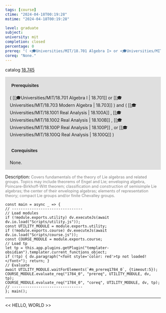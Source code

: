 ```yaml
---
tags: [course]
ctime: "2024-04-18T00:19:28"
mstime: "2024-04-18T00:19:28"

level: graduate
subject: 
university: mit
completion: closed
percentage: 0
prereq: "( <🎓Universities/MIT/18.701 Algebra I> or <🎓Universities/MIT/18.703 Modern Algebra> ) and ( <🎓Universities/MIT/18.1001 Real Analysis> , <🎓Universities/MIT/18.1002 Real Analysis> , <🎓Universities/MIT/18.100P Real Analysis> , or <🎓Universities/MIT/18.100Q Real Analysis> )"
coreq: "None."
---
```


catalog [18.745](http://student.mit.edu/catalog/m18b.html#18.745)

<span style="display: block; padding: 15px; background-color: rgb(100, 100, 100, 0.2);"><font id="m_prereq1784_0" style="display: block; font-family: Arial, sans-serif; font-weight: bold; padding: 5px">Prerequisites</font><br><span id="prereq1784_0">( [[🎓Universities/MIT/18.701 Algebra I | 18.701]] or [[🎓Universities/MIT/18.703 Modern Algebra | 18.703]] ) and ( [[🎓Universities/MIT/18.1001 Real Analysis | 18.100A]] , [[🎓Universities/MIT/18.1002 Real Analysis | 18.100B]] , [[🎓Universities/MIT/18.100P Real Analysis | 18.100P]] , or [[🎓Universities/MIT/18.100Q Real Analysis | 18.100Q]] )</span></span>
<span style="display: block; padding: 15px; background-color: rgb(100, 100, 100, 0.2);"><font id="m_coreq1784_0" style="display: block; font-family: Arial, sans-serif; font-weight: bold; padding: 5px">Corequisites</font><br><span id="coreq1784_0">None.</span></span>

<font style="">Description:</font>
<font style="color: grey; font-size: 0.8rem;">Covers fundamentals of the theory of Lie algebras and related groups. Topics may include theorems of Engel and Lie; enveloping algebra, Poincare-Birkhoff-Witt theorem; classification and construction of semisimple Lie algebras; the center of their enveloping algebras; elements of representation theory; compact Lie groups and/or finite Chevalley groups.</font>

```dataviewjs
const main = async _ => {
// --------------------------------
// Load modules
if (!module.exports.utility) dv.executeJs(await dv.io.load("Scripts/utility.js"));
const UTILITY_MODULE = module.exports.utility;
if (!module.exports.course) dv.executeJs(await dv.io.load("Scripts/course.js"));
const COURSE_MODULE = module.exports.course;
// Load tp
let tp = this.app.plugins.getPlugin("templater-obsidian").templater.current_functions_object;
if (!tp) { dv.paragraph("<font style='color: red'>tp not loaded!</font>"); return; }
// Evaluate
await UTILITY_MODULE.waitForElements(`#m_prereq1784_0`, {timeout:5});
COURSE_MODULE.evaluate_req("1784_0", "prereq", UTILITY_MODULE, dv, tp);
COURSE_MODULE.evaluate_req("1784_0", "coreq", UTILITY_MODULE, dv, tp);
// --------------------------------
}; main();
```

---

<< HELLO, WORLD >>
